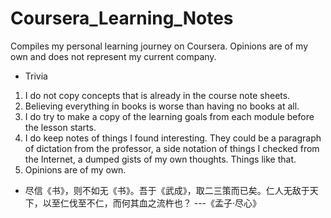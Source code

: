 # Coursera_Learning_Notes
Compiles my personal learning journey on Coursera. Opinions are of my own and does not represent my current company. 

- Trivia
1. I do not copy concepts that is already in the course note sheets. 
2. Believing everything in books is worse than having no books at all.
3. I do try to make a copy of the learning goals from each module before the lesson starts. 
4. I do keep notes of things I found interesting. They could be a paragraph of dictation from the professor, a side notation 
of things I checked from the Internet, a dumped gists of my own thoughts. Things like that. 
5. Opinions are of my own. 





- 尽信《书》，则不如无《书》。吾于《武成》，取二三策而已矣。仁人无敌于天下，以至仁伐至不仁，而何其血之流杵也？
   ---《孟子·尽心》

